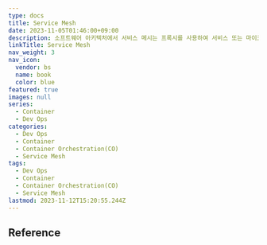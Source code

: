 ```yaml
---
type: docs
title: Service Mesh
date: 2023-11-05T01:46:00+09:00
description: 소프트웨어 아키텍처에서 서비스 메시는 프록시를 사용하여 서비스 또는 마이크로서비스 간 서비스 간 통신을 촉진하기 위한 전용 인프라 계층
linkTitle: Service Mesh
nav_weight: 3
nav_icon:
  vendor: bs
  name: book
  color: blue
featured: true
images: null
series:
  - Container
  - Dev Ops
categories:
  - Dev Ops
  - Container
  - Container Orchestration(CO)
  - Service Mesh
tags:
  - Dev Ops
  - Container
  - Container Orchestration(CO)
  - Service Mesh
lastmod: 2023-11-12T15:20:55.244Z
---
```


## Reference
